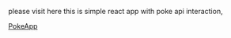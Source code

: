please visit here this is simple react app with poke api interaction,

[PokeApp](https://pokecatchapp.herokuapp.com/)
